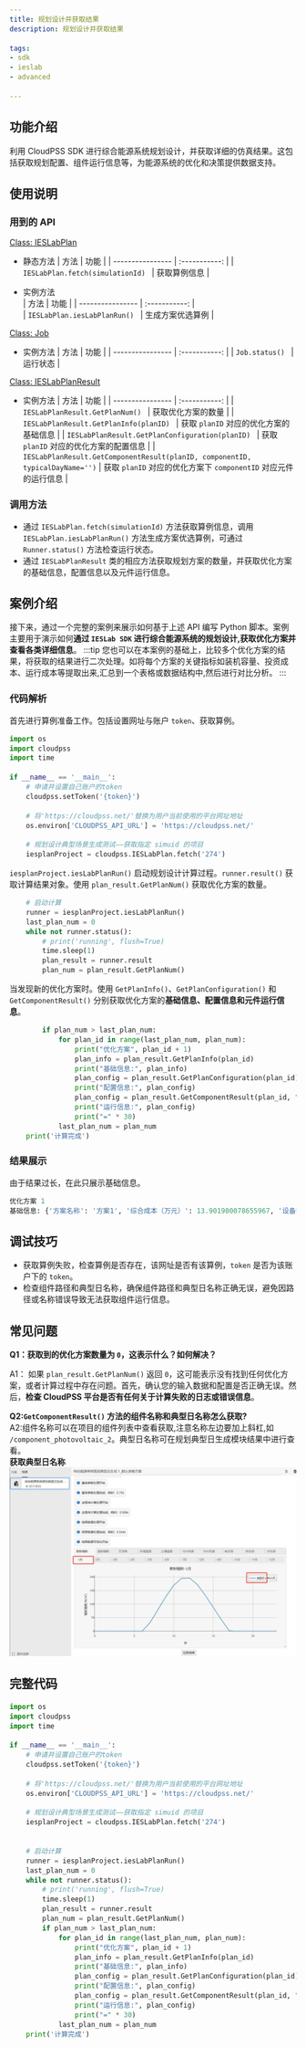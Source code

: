 ```yaml
---
title: 规划设计并获取结果
description: 规划设计并获取结果

tags:
- sdk
- ieslab
- advanced

---
```


## 功能介绍

利用 CloudPSS SDK 进行综合能源系统规划设计，并获取详细的仿真结果。这包括获取规划配置、组件运行信息等，为能源系统的优化和决策提供数据支持。

## 使用说明

### 用到的 API


[Class: IESLabPlan](../../../70-api/50-ieslab/index.md#class-ieslabplan) 
+ 静态方法
    | 方法     | 功能 | 
    | ---------------- | :-----------: | 
    | `IESLabPlan.fetch(simulationId) ` |   获取算例信息    |

+ 实例方法    
    | 方法     | 功能 | 
    | ---------------- | :-----------: |     
    | `IESLabPlan.iesLabPlanRun() ` |   生成方案优选算例    |

[Class: Job](../../../70-api/30-job/index.md#class-job)
+ 实例方法 
    | 方法     | 功能 | 
    | ---------------- | :-----------: | 
    | `Job.status() ` |   运行状态   |
    
[Class: IESLabPlanResult](../../../70-api/50-ieslab/index.md#class-ieslabplanresult) 
+ 实例方法 
    | 方法     | 功能 | 
    | ---------------- | :-----------: | 
    | `IESLabPlanResult.GetPlanNum() ` |   获取优化方案的数量   |
    | `IESLabPlanResult.GetPlanInfo(planID) ` |   获取 `planID` 对应的优化方案的基础信息  |
    | `IESLabPlanResult.GetPlanConfiguration(planID) ` |   获取 `planID` 对应的优化方案的配置信息   |
    | `IESLabPlanResult.GetComponentResult(planID, componentID, typicalDayName='')` |   获取 `planID` 对应的优化方案下 `componentID` 对应元件的运行信息   |


### 调用方法
+ 通过 `IESLabPlan.fetch(simulationId)` 方法获取算例信息，调用 `IESLabPlan.iesLabPlanRun()` 方法生成方案优选算例，可通过 `Runner.status()` 方法检查运行状态。
+ 通过 `IESLabPlanResult` 类的相应方法获取规划方案的数量，并获取优化方案的基础信息，配置信息以及元件运行信息。


## 案例介绍
接下来，通过一个完整的案例来展示如何基于上述 API 编写 Python 脚本。案例主要用于演示如何**通过 `IESLab SDK` 进行综合能源系统的规划设计,获取优化方案并查看各类详细信息**。
:::tip
您也可以在本案例的基础上，比较多个优化方案的结果，将获取的结果进行二次处理。如将每个方案的关键指标如装机容量、投资成本、运行成本等提取出来,汇总到一个表格或数据结构中,然后进行对比分析。
:::

### 代码解析
首先进行算例准备工作。包括设置网址与账户 `token`、获取算例。
```python showLineNumbers
import os
import cloudpss
import time

if __name__ == '__main__':
    # 申请并设置自己账户的token
    cloudpss.setToken('{token}')  

    # 将'https://cloudpss.net/'替换为用户当前使用的平台网址地址
    os.environ['CLOUDPSS_API_URL'] = 'https://cloudpss.net/'

    # 规划设计典型场景生成测试——获取指定 simuid 的项目
    iesplanProject = cloudpss.IESLabPlan.fetch('274')
```
`iesplanProject.iesLabPlanRun()` 启动规划设计计算过程。`runner.result()` 获取计算结果对象。使用 `plan_result.GetPlanNum()` 获取优化方案的数量。
```python showLineNumbers
    # 启动计算
    runner = iesplanProject.iesLabPlanRun()
    last_plan_num = 0
    while not runner.status():
        # print('running', flush=True)
        time.sleep(1)
        plan_result = runner.result
        plan_num = plan_result.GetPlanNum()
```
当发现新的优化方案时。使用 `GetPlanInfo()`、`GetPlanConfiguration()` 和`GetComponentResult()` 分别获取优化方案的**基础信息、配置信息和元件运行信息**。
```python showLineNumbers
        if plan_num > last_plan_num:
            for plan_id in range(last_plan_num, plan_num):
                print("优化方案", plan_id + 1)
                plan_info = plan_result.GetPlanInfo(plan_id)
                print("基础信息:", plan_info)
                plan_config = plan_result.GetPlanConfiguration(plan_id)
                print("配置信息:", plan_config)
                plan_config = plan_result.GetComponentResult(plan_id, "/component_photovoltaic_2", "1月典型日1")
                print("运行信息:", plan_config)
                print("=" * 30)
            last_plan_num = plan_num
    print('计算完成')
```

### 结果展示
由于结果过长，在此只展示基础信息。
```python showLineNumbers
优化方案 1
基础信息: {'方案名称': '方案1', '综合成本（万元）': 13.901900078655967, '设备投资费用（万元）': 256.0, '设备年维护费用（万元）': 0.0, '年销售收入（万元）': 38.34719707186584, '年运营支出（万元）': 1.1019000786559667, '年CO2排放（吨）': 0.0, '年电负荷（kWh）': 840903.6702350642, '年热负荷（kWh）': 0.0, '年冷负荷（kWh）': 0.0}

```

## 调试技巧
+ 获取算例失败，检查算例是否存在，该网址是否有该算例，`token` 是否为该账户下的 `token`。
+ 检查组件路径和典型日名称，确保组件路径和典型日名称正确无误，避免因路径或名称错误导致无法获取组件运行信息。

## 常见问题
**Q1：获取到的优化方案数量为 `0`，这表示什么？如何解决？**

A1： 如果 `plan_result.GetPlanNum()` 返回 `0`，这可能表示没有找到任何优化方案，或者计算过程中存在问题。首先，确认您的输入数据和配置是否正确无误。然后，**检查 CloudPSS 平台是否有任何关于计算失败的日志或错误信息**。

**Q2:`GetComponentResult()` 方法的组件名称和典型日名称怎么获取?**  
A2:组件名称可以在项目的组件列表中查看获取,注意名称左边要加上斜杠,如 `/component_photovoltaic_2`。典型日名称可在规划典型日生成模块结果中进行查看。  
**获取典型日名称**
![典型日名称](./typical_day_name.png "典型日名称")

## 完整代码
```python showLineNumbers
import os
import cloudpss
import time

if __name__ == '__main__':
    # 申请并设置自己账户的token
    cloudpss.setToken('{token}')  

    # 将'https://cloudpss.net/'替换为用户当前使用的平台网址地址
    os.environ['CLOUDPSS_API_URL'] = 'https://cloudpss.net/'

    # 规划设计典型场景生成测试——获取指定 simuid 的项目
    iesplanProject = cloudpss.IESLabPlan.fetch('274')


    # 启动计算
    runner = iesplanProject.iesLabPlanRun()
    last_plan_num = 0
    while not runner.status():
        # print('running', flush=True)
        time.sleep(1)
        plan_result = runner.result
        plan_num = plan_result.GetPlanNum()
        if plan_num > last_plan_num:
            for plan_id in range(last_plan_num, plan_num):
                print("优化方案", plan_id + 1)
                plan_info = plan_result.GetPlanInfo(plan_id)
                print("基础信息:", plan_info)
                plan_config = plan_result.GetPlanConfiguration(plan_id)
                print("配置信息:", plan_config)
                plan_config = plan_result.GetComponentResult(plan_id, "/component_photovoltaic_2", "1月典型日1")
                print("运行信息:", plan_config)
                print("=" * 30)
            last_plan_num = plan_num
    print('计算完成')
```